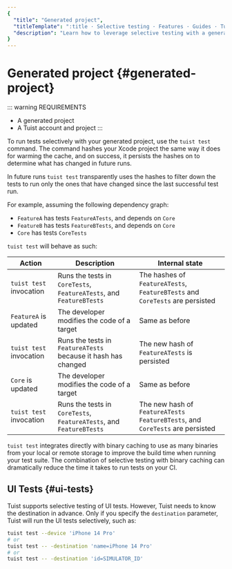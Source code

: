 ```yaml
---
{
  "title": "Generated project",
  "titleTemplate": ":title · Selective testing · Features · Guides · Tuist",
  "description": "Learn how to leverage selective testing with a generated project."
}
---
```

# Generated project {#generated-project}

::: warning REQUIREMENTS
- A <LocalizedLink href="/guides/features/projects">generated project</LocalizedLink>
- A <LocalizedLink href="/guides/server/accounts-and-projects">Tuist account and project</LocalizedLink>
:::

To run tests selectively with your generated project, use the `tuist test`
command. The command
<LocalizedLink href="/guides/features/projects/hashing">hashes</LocalizedLink>
your Xcode project the same way it does for
<LocalizedLink href="/guides/features/cache#cache-warming">warming the
cache</LocalizedLink>, and on success, it persists the hashes on to determine
what has changed in future runs.

In future runs `tuist test` transparently uses the hashes to filter down the
tests to run only the ones that have changed since the last successful test run.

For example, assuming the following dependency graph:

- `FeatureA` has tests `FeatureATests`, and depends on `Core`
- `FeatureB` has tests `FeatureBTests`, and depends on `Core`
- `Core` has tests `CoreTests`

`tuist test` will behave as such:

| Action                  | Description                                                         | Internal state                                                                 |
| ----------------------- | ------------------------------------------------------------------- | ------------------------------------------------------------------------------ |
| `tuist test` invocation | Runs the tests in `CoreTests`, `FeatureATests`, and `FeatureBTests` | The hashes of `FeatureATests`, `FeatureBTests` and `CoreTests` are persisted   |
| `FeatureA` is updated   | The developer modifies the code of a target                         | Same as before                                                                 |
| `tuist test` invocation | Runs the tests in `FeatureATests` because it hash has changed       | The new hash of `FeatureATests` is persisted                                   |
| `Core` is updated       | The developer modifies the code of a target                         | Same as before                                                                 |
| `tuist test` invocation | Runs the tests in `CoreTests`, `FeatureATests`, and `FeatureBTests` | The new hash of `FeatureATests` `FeatureBTests`, and `CoreTests` are persisted |

`tuist test` integrates directly with binary caching to use as many binaries
from your local or remote storage to improve the build time when running your
test suite. The combination of selective testing with binary caching can
dramatically reduce the time it takes to run tests on your CI.

## UI Tests {#ui-tests}

Tuist supports selective testing of UI tests. However, Tuist needs to know the
destination in advance. Only if you specify the `destination` parameter, Tuist
will run the UI tests selectively, such as:
```sh
tuist test --device 'iPhone 14 Pro'
# or
tuist test -- -destination 'name=iPhone 14 Pro'
# or
tuist test -- -destination 'id=SIMULATOR_ID'
```
